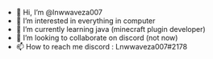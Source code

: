 - 👋 Hi, I’m @lnwwaveza007
- 👀 I’m interested in everything in computer
- 🌱 I’m currently learning java (minecraft plugin developer)
- 💞️ I’m looking to collaborate on discord (not now)
- 📫 How to reach me discord : Lnwwaveza007#2178

<!---
lnwwaveza007/lnwwaveza007 is a ✨ special ✨ repository because its `README.md` (this file) appears on your GitHub profile.
You can click the Preview link to take a look at your changes.
--->
